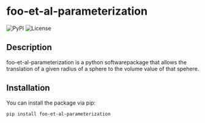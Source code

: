 # foo-et-al-parameterization

![PyPI](https://pypi.org/project/foo-et-al-parameterization/)
![License](https://github.com/aidangold/foo-et-al-parameterization/blob/master/LICENSE)

## Description

foo-et-al-parameterization is a python softwarepackage that allows the translation of a given radius of a sphere to the volume value of that spehere.

## Installation

You can install the package via pip:

```bash
pip install foo-et-al-parameterization
